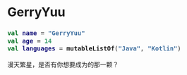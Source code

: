 # GerryYuu

<h3>

```Kotlin
val name = "GerryYuu"
val age = 14
val languages = mutableListOf("Java", "Kotlin")
```

</h3>

漫天繁星，是否有你想要成为的那一颗？
